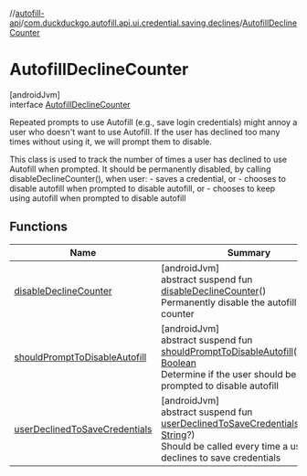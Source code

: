 //[autofill-api](../../../index.md)/[com.duckduckgo.autofill.api.ui.credential.saving.declines](../index.md)/[AutofillDeclineCounter](index.md)

# AutofillDeclineCounter

[androidJvm]\
interface [AutofillDeclineCounter](index.md)

Repeated prompts to use Autofill (e.g., save login credentials) might annoy a user who doesn't want to use Autofill. If the user has declined too many times without using it, we will prompt them to disable.

This class is used to track the number of times a user has declined to use Autofill when prompted. It should be permanently disabled, by calling disableDeclineCounter(), when user:     - saves a credential, or     - chooses to disable autofill when prompted to disable autofill, or     - chooses to keep using autofill when prompted to disable autofill

## Functions

| Name | Summary |
|---|---|
| [disableDeclineCounter](disable-decline-counter.md) | [androidJvm]<br>abstract suspend fun [disableDeclineCounter](disable-decline-counter.md)()<br>Permanently disable the autofill decline counter |
| [shouldPromptToDisableAutofill](should-prompt-to-disable-autofill.md) | [androidJvm]<br>abstract suspend fun [shouldPromptToDisableAutofill](should-prompt-to-disable-autofill.md)(): [Boolean](https://kotlinlang.org/api/latest/jvm/stdlib/kotlin/-boolean/index.html)<br>Determine if the user should be prompted to disable autofill |
| [userDeclinedToSaveCredentials](user-declined-to-save-credentials.md) | [androidJvm]<br>abstract suspend fun [userDeclinedToSaveCredentials](user-declined-to-save-credentials.md)(domain: [String](https://kotlinlang.org/api/latest/jvm/stdlib/kotlin/-string/index.html)?)<br>Should be called every time a user declines to save credentials |
